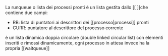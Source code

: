 La runqueue o lista dei processi pronti è un lista gestita dallo [[ ]]che contiene due campi:
- RB: lista di puntatori ai descrittori dei [[processo|processi]] pronti
- CURR: puntatore al descrittore del processo corrente

è un lista dinamica doppia circolare (double linked circular list) con elementi inseriti e rimossi dinamicamente, ogni processo in attesa invece ha la propria [[waitqueue]]

